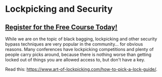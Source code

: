 # Lockpicking and Security
##  [Register for the Free Course Today!](https://www.hoppersroppers.org/courseSecurity.html)
While we are on the topic of black bagging, lockpicking and other security bypass techniques are very popular in the community... for obvious reasons. Many conferences have lockpicking competitions and plenty of people carry picks around, because there is nothing worse than getting locked out of things you are allowed access to, but don't have a key.

Read this: <https://www.art-of-lockpicking.com/how-to-pick-a-lock-guide/>. 
	   